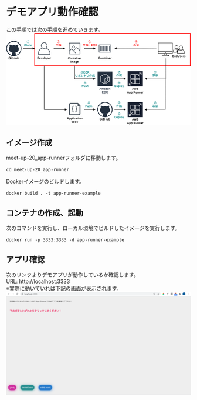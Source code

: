 # デモアプリ動作確認
この手順では次の手順を進めていきます。  
![](img/50.png)  

## イメージ作成
meet-up-20_app-runnerフォルダに移動します。  
```
cd meet-up-20_app-runner
```

Dockerイメージのビルドします。  
```
docker build . -t app-runner-example
```

## コンテナの作成、起動
次のコマンドを実行し、ローカル環境でビルドしたイメージを実行します。  
```
docker run -p 3333:3333 -d app-runner-example
```

## アプリ確認
次のリンクよりデモアプリが動作しているか確認します。  
URL: http://localhost:3333  
※実際に動いていれば下記の画面が表示されます。  
![](img/4.png)
